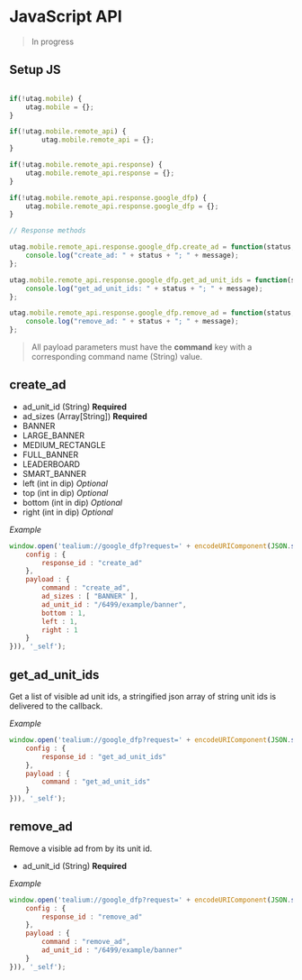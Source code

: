 # JavaScript API

> In progress

## Setup JS

```javascript

if(!utag.mobile) {
	utag.mobile = {};
}

if(!utag.mobile.remote_api) {
		utag.mobile.remote_api = {};
}

if(!utag.mobile.remote_api.response) {
	utag.mobile.remote_api.response = {};
}

if(!utag.mobile.remote_api.response.google_dfp) {
	utag.mobile.remote_api.response.google_dfp = {};
}

// Response methods

utag.mobile.remote_api.response.google_dfp.create_ad = function(status, message) {
	console.log("create_ad: " + status + "; " + message);
};

utag.mobile.remote_api.response.google_dfp.get_ad_unit_ids = function(status, message) {
	console.log("get_ad_unit_ids: " + status + "; " + message);
};

utag.mobile.remote_api.response.google_dfp.remove_ad = function(status, message) {
	console.log("remove_ad: " + status + "; " + message);
};
```

> All payload parameters must have the **command** key with a corresponding command name (String) value.

## create_ad

* ad_unit_id (String) **Required**
* ad_sizes (Array[String]) **Required**
 * BANNER
 * LARGE_BANNER
 * MEDIUM_RECTANGLE
 * FULL_BANNER
 * LEADERBOARD
 * SMART_BANNER
* left (int in dip) *Optional*
* top (int in dip) *Optional*
* bottom (int in dip) *Optional*
* right (int in dip) *Optional*

*Example*

```javascript
window.open('tealium://google_dfp?request=' + encodeURIComponent(JSON.stringify({
    config : {
        response_id : "create_ad"
    }, 
    payload : {
		command : "create_ad",
        ad_sizes : [ "BANNER" ], 
		ad_unit_id : "/6499/example/banner", 
		bottom : 1, 
		left : 1,
		right : 1
    }
})), '_self');
```

## get_ad_unit_ids

Get a list of visible ad unit ids, a stringified json array of string unit ids is delivered to the callback.

*Example*

```javascript
window.open('tealium://google_dfp?request=' + encodeURIComponent(JSON.stringify({
    config : {
        response_id : "get_ad_unit_ids"
    }, 
    payload : {
		command : "get_ad_unit_ids"
    }
})), '_self');
```

## remove_ad

Remove a visible ad from by its unit id.

* ad_unit_id (String) **Required**

*Example*

```javascript
window.open('tealium://google_dfp?request=' + encodeURIComponent(JSON.stringify({
    config : {
        response_id : "remove_ad"
    }, 
    payload : {
		command : "remove_ad",
		ad_unit_id : "/6499/example/banner"
    }
})), '_self');
```



